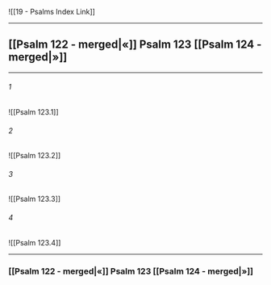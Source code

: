 ![[19 - Psalms Index Link]]

---
##  [[Psalm 122 - merged|«]] Psalm 123 [[Psalm 124 - merged|»]]

---

###### 1
![[Psalm 123.1]] 

###### 2
![[Psalm 123.2]] 

###### 3
![[Psalm 123.3]] 

###### 4
![[Psalm 123.4]]


---
###  [[Psalm 122 - merged|«]] Psalm 123 [[Psalm 124 - merged|»]]